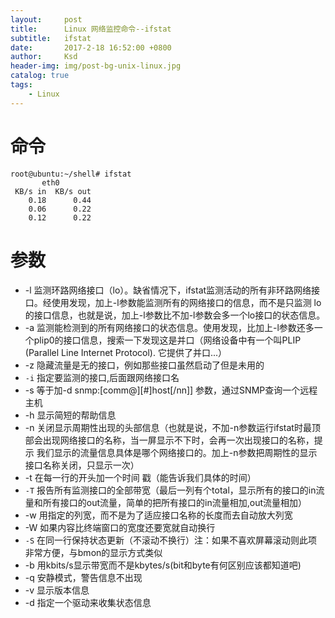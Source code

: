```yaml
---
layout:     post
title:      Linux 网络监控命令--ifstat
subtitle:   ifstat
date:       2017-2-18 16:52:00 +0800
author:     Ksd
header-img: img/post-bg-unix-linux.jpg
catalog: true
tags:
    - Linux
---
```

# 命令  

```
root@ubuntu:~/shell# ifstat
       eth0       
 KB/s in  KB/s out
    0.18      0.44
    0.06      0.22
    0.12      0.22
```  
# 参数  
- -l  监测环路网络接口（lo）。缺省情况下，ifstat监测活动的所有非环路网络接口。经使用发现，加上-l参数能监测所有的网络接口的信息，而不是只监测 lo的接口信息，也就是说，加上-l参数比不加-l参数会多一个lo接口的状态信息。
- -a  监测能检测到的所有网络接口的状态信息。使用发现，比加上-l参数还多一个plip0的接口信息，搜索一下发现这是并口（网络设备中有一个叫PLIP (Parallel Line Internet Protocol). 它提供了并口...）
- -z  隐藏流量是无的接口，例如那些接口虽然启动了但是未用的  
- `-i`  指定要监测的接口,后面跟网络接口名
- -s  等于加-d snmp:[comm@][#]host[/nn]] 参数，通过SNMP查询一个远程主机
- -h 显示简短的帮助信息
- -n 关闭显示周期性出现的头部信息（也就是说，不加-n参数运行ifstat时最顶部会出现网络接口的名称，当一屏显示不下时，会再一次出现接口的名称，提示 我们显示的流量信息具体是哪个网络接口的。加上-n参数把周期性的显示接口名称关闭，只显示一次）
- -t 在每一行的开头加一个时间 戳（能告诉我们具体的时间）
- `-T` 报告所有监测接口的全部带宽（最后一列有个total，显示所有的接口的in流量和所有接口的out流量，简单的把所有接口的in流量相加,out流量相加）
- -w  用指定的列宽，而不是为了适应接口名称的长度而去自动放大列宽
- -W 如果内容比终端窗口的宽度还要宽就自动换行
- `-S` 在同一行保持状态更新（不滚动不换行）注：如果不喜欢屏幕滚动则此项非常方便，与bmon的显示方式类似
- -b 用kbits/s显示带宽而不是kbytes/s(bit和byte有何区别应该都知道吧)
- -q 安静模式，警告信息不出现
- -v 显示版本信息
- -d 指定一个驱动来收集状态信息

